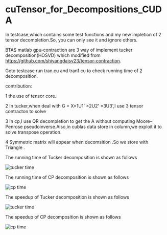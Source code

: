 # cuTensor_for_Decompositions_CUDA

In testcase,which contains some test functions and my new impletion of 2 tensor decompletion.So, you can only see it and ignore others.

BTAS matlab gpu-contraction are 3 way of implement tucker decomposition(HOSVD) which modified from https://github.com/shiyangdaisy23/tensor-contraction.


 Goto testcase run tran.cu and tran1.cu to check running time of 2 decomposition.

contribution:

1 the use of tensor core.

2 In tucker,when deal with G = X×1U1' ×2U2' ×3U3',I use 3 tensor contracton to solve

3 In cp,I use QR decompletion to get the A without computing Moore–Penrose pseudoinverse.Also,in cublas data store in column,we exploit it to solve transpose operation.

4 Symmetric matrix will appear when decomsition .So we store with Triangle .


The running time of Tucker decomposition is shown as follows


![tucker time](https://github.com/hust512/cuTensor_for_Decompositions_CUDA/blob/master/curve/tucker.jpg)

The running time of CP decomposition is shown as follows


![cp time](https://github.com/hust512/cuTensor_for_Decompositions_CUDA/blob/master/curve/cp.jpg)

The speedup of Tucker decomposition is shown as follows


![tucker time](https://github.com/hust512/cuTensor_for_Decompositions_CUDA/blob/master/curve/tspeedup.jpg)

The speedup of CP decomposition is shown as follows


![cp time](https://github.com/hust512/cuTensor_for_Decompositions_CUDA/blob/master/curve/cspeedup.jpg)
    

